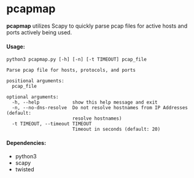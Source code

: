 # pcapmap
**pcapmap** utilizes Scapy to quickly parse pcap files for active hosts and ports actively being used. 

#### Usage:
```
python3 pcapmap.py [-h] [-n] [-t TIMEOUT] pcap_file

Parse pcap file for hosts, protocols, and ports

positional arguments:
  pcap_file

optional arguments:
  -h, --help            show this help message and exit
  -n, --no-dns-resolve  Do not resolve hostnames from IP Addresses (default:
                        resolve hostnames)
  -t TIMEOUT, --timeout TIMEOUT
                        Timeout in seconds (default: 20)

```

#### Dependencies:
* python3
* scapy
* twisted
